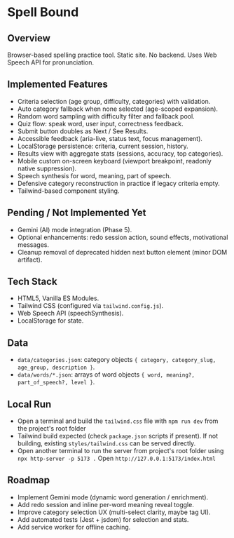 Spell Bound
===========

Overview
--------
Browser-based spelling practice tool. Static site. No backend. Uses Web Speech API for pronunciation.

Implemented Features
--------------------
- Criteria selection (age group, difficulty, categories) with validation.
- Auto category fallback when none selected (age-scoped expansion).
- Random word sampling with difficulty filter and fallback pool.
- Quiz flow: speak word, user input, correctness feedback.
- Submit button doubles as Next / See Results.
- Accessible feedback (aria-live, status text, focus management).
- LocalStorage persistence: criteria, current session, history.
- Results view with aggregate stats (sessions, accuracy, top categories).
- Mobile custom on-screen keyboard (viewport breakpoint, readonly native suppression).
- Speech synthesis for word, meaning, part of speech.
- Defensive category reconstruction in practice if legacy criteria empty.
- Tailwind-based component styling.

Pending / Not Implemented Yet
-----------------------------
- Gemini (AI) mode integration (Phase 5).
- Optional enhancements: redo session action, sound effects, motivational messages.
- Cleanup removal of deprecated hidden next button element (minor DOM artifact).

Tech Stack
----------
- HTML5, Vanilla ES Modules.
- Tailwind CSS (configured via `tailwind.config.js`).
- Web Speech API (speechSynthesis).
- LocalStorage for state.

Data
----
- `data/categories.json`: category objects `{ category, category_slug, age_group, description }`.
- `data/words/*.json`: arrays of word objects `{ word, meaning?, part_of_speech?, level }`.


Local Run
-----------
- Open a terminal and build the `tailwind.css` file with `npm run dev` from the project's root folder
- Tailwind build expected (check `package.json` scripts if present). If not building, existing `styles/tailwind.css` can be served directly.
- Open another terminal to run the server from project's root folder using `npx http-server -p 5173 .` Open `http://127.0.0.1:5173/index.html`

Roadmap
-------
- Implement Gemini mode (dynamic word generation / enrichment).
- Add redo session and inline per-word meaning reveal toggle.
- Improve category selection UX (multi-select clarity, maybe tag UI).
- Add automated tests (Jest + jsdom) for selection and stats.
- Add service worker for offline caching.
